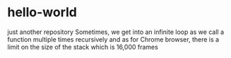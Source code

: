 # hello-world
just another repository
Sometimes, we get into an infinite loop as we call a function multiple times recursively and as for Chrome browser, there is a limit on the size of the stack which is 16,000 frames

